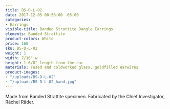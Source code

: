 ```yaml
---
title: BS-D-L-02
date: 2017-12-05 00:56:00 -05:00
categories:
- Earrings
visible-title: Banded Strattite Dangle Earrings
elements: Banded Strattite
product-colors: White
price: 160
sku: BS-D-L-02
weight: 1
width: 7/16" w
height: 1 6/8" length from the ear
materials: Fused and coldworked glass, goldfilled earwires
product-images:
- "/uploads/BS-D-L-02"
- "/uploads/BS-D-L-02_hand.jpg"
---
```


Made from Banded Strattite specimen. Fabricated by the Chief Investigator, Ráchel Räder.